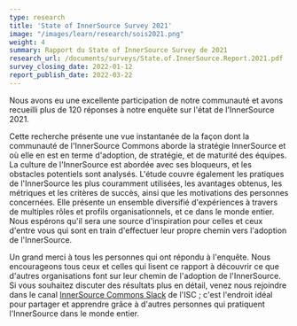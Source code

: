 ```yaml
---
type: research
title: 'State of InnerSource Survey 2021'
image: "/images/learn/research/sois2021.png"
weight: 4
summary: Rapport du State of InnerSource Survey de 2021
research_url: /documents/surveys/State.of.InnerSource.Report.2021.pdf
survey_closing_date: 2022-01-12
report_publish_date: 2022-03-22
---
```


Nous avons eu une excellente participation de notre communauté et avons recueilli plus de 120 réponses à notre enquête sur l'état de l'InnerSource 2021. 

Cette recherche présente une vue instantanée de la façon dont la communauté de l'InnerSource Commons aborde la stratégie InnerSource et où elle en est en terme d'adoption, de stratégie, et de maturité des équipes.
La culture de l'InnerSource est abordée avec ses bloqueurs, et les obstacles potentiels sont analysés.
L'étude couvre également les pratiques de l'InnerSource les plus couramment utilisées, les avantages obtenus,
les métriques et les critères de succès, ainsi que les motivations des personnes concernées. Elle présente un ensemble diversifié d'expériences
 à travers de multiples rôles et profils organisationnels, et ce dans le monde entier.
Nous espérons qu'il sera une source d'inspiration pour celles et ceux d'entre vous qui sont en train d'effectuer leur propre chemin vers l'adoption de l'InnerSource.

Un grand merci à tous les personnes qui ont répondu à l'enquête. Nous encourageons tous ceux et celles qui lisent ce
rapport à découvrir ce que d'autres organisations font sur leur chemin de l'adoption de l'InnerSource.
Si vous souhaitez discuter des résultats plus en détail, venez nous rejoindre dans le canal 
[InnerSource Commons Slack](/slack) de l'ISC ; c'est l'endroit idéal pour partager et apprendre grâce à d'autres personnes qui pratiquent l'InnerSource dans le monde entier.


